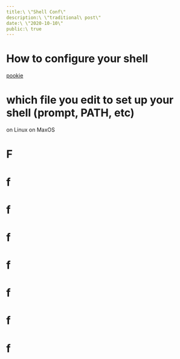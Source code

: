 ```yaml
---
title:\ \"Shell Conf\"
description:\ \"traditional\ post\"
date:\ \"2020-10-10\"
public:\ true
---
```

# How to configure your shell

[pookie](#pookie)
# which file you edit to set up your shell (prompt, PATH, etc)
on Linux
on MaxOS 

# F
# f
# f
# f
# f
# f
# f
# f
<a name="pookie"></a>
